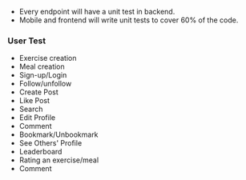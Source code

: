 * Every endpoint will have a unit test in backend.
* Mobile and frontend will write unit tests to cover 60% of the code.

### User Test
* Exercise creation
* Meal creation
* Sign-up/Login
* Follow/unfollow
* Create Post
* Like Post
* Search 
* Edit Profile
* Comment
* Bookmark/Unbookmark
* See Others' Profile 
* Leaderboard
* Rating an exercise/meal
* Comment